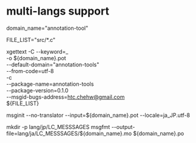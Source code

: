 # multi-langs support

domain_name="annotation-tool"

FILE_LIST="src/*.c"

xgettext -C  --keyword=_  \
    -o ${domain_name}.pot \
    --default-domain="annotation-tools" \
    --from-code=utf-8 \
    -c \
    --package-name=annotation-tools \
    --package-version=0.1.0 \
    --msgid-bugs-address=htc.chehw@gmail.com \
    ${FILE_LIST}

    
msginit --no-translator --input=${domain_name}.pot --locale=ja_JP.utf-8

mkdir -p lang/jp/LC_MESSSAGES
msgfmt --output-file=lang/ja/LC_MESSSAGES/${domain_name}.mo ${domain_name}.po
